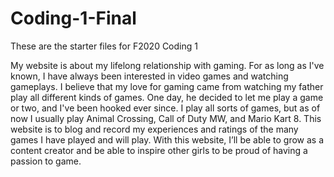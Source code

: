 # Coding-1-Final
 These are the starter files for F2020 Coding 1

 My website is about my lifelong relationship with gaming. For as long as I've known, I have always been interested in video games and watching gameplays. I believe that my love for gaming came from watching my father play all different kinds of games. One day, he decided to let me play a game or two, and I've been hooked ever since. I play all sorts of games, but as of now I usually play Animal Crossing, Call of Duty MW, and Mario Kart 8. This website is to blog and record my experiences and ratings of the many games I have played and will play. With this website, I’ll be able to grow as a content creator and be able to inspire other girls to be proud of having a passion to game.
